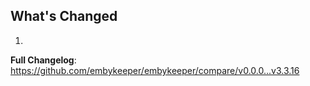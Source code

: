 ## What's Changed

1.

**Full Changelog**: https://github.com/embykeeper/embykeeper/compare/v0.0.0...v3.3.16
